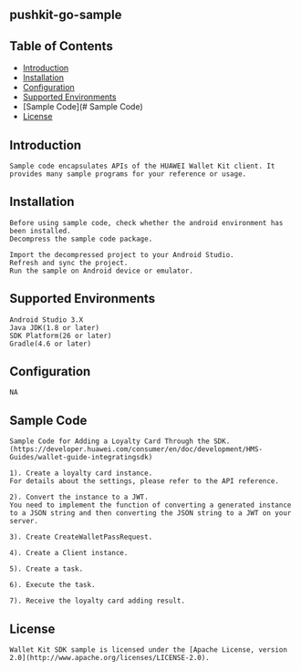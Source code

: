 ## pushkit-go-sample


## Table of Contents

 * [Introduction](#introduction)
 * [Installation](#installation)
 * [Configuration ](#configuration )
 * [Supported Environments](#supported-environments)
 * [Sample Code](# Sample Code)
 * [License](#license)
 
 
## Introduction
    Sample code encapsulates APIs of the HUAWEI Wallet Kit client. It provides many sample programs for your reference or usage.

## Installation
    Before using sample code, check whether the android environment has been installed. 
    Decompress the sample code package.
    
	Import the decompressed project to your Android Studio.
    Refresh and sync the project.
	Run the sample on Android device or emulator.
    
## Supported Environments
	Android Studio 3.X
	Java JDK(1.8 or later)
	SDK Platform(26 or later)
	Gradle(4.6 or later)
	
## Configuration 
    NA
	
## Sample Code
    Sample Code for Adding a Loyalty Card Through the SDK.(https://developer.huawei.com/consumer/en/doc/development/HMS-Guides/wallet-guide-integratingsdk)

    1). Create a loyalty card instance.
    For details about the settings, please refer to the API reference.
    
    2). Convert the instance to a JWT.
    You need to implement the function of converting a generated instance to a JSON string and then converting the JSON string to a JWT on your server.
    
    3). Create CreateWalletPassRequest.
    
    4). Create a Client instance.
    
    5). Create a task.
    
    6). Execute the task.
    
    7). Receive the loyalty card adding result.

##  License
    Wallet Kit SDK sample is licensed under the [Apache License, version 2.0](http://www.apache.org/licenses/LICENSE-2.0).

